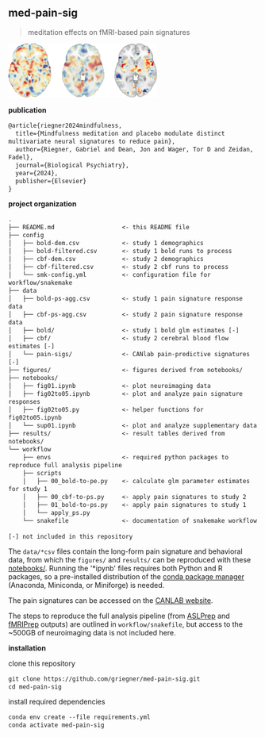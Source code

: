 ## med-pain-sig
> meditation effects on fMRI-based pain signatures

<img src="./figures/fig00-pain-sigs.png" width="300"/>

**publication**
```
@article{riegner2024mindfulness,
  title={Mindfulness meditation and placebo modulate distinct multivariate neural signatures to reduce pain},
  author={Riegner, Gabriel and Dean, Jon and Wager, Tor D and Zeidan, Fadel},
  journal={Biological Psychiatry},
  year={2024},
  publisher={Elsevier}
}
```

**project organization**
```
.
├── README.md                   <- this README file
├── config
│   ├── bold-dem.csv            <- study 1 demographics
│   ├── bold-filtered.csv       <- study 1 bold runs to process
│   ├── cbf-dem.csv             <- study 2 demographics
│   ├── cbf-filtered.csv        <- study 2 cbf runs to process
│   └── smk-config.yml          <- configuration file for workflow/snakemake
├── data
│   ├── bold-ps-agg.csv         <- study 1 pain signature response data
│   ├── cbf-ps-agg.csv          <- study 2 pain signature response data
│   ├── bold/                   <- study 1 bold glm estimates [-]
│   ├── cbf/                    <- study 2 cerebral blood flow estimates [-]
│   └── pain-sigs/              <- CANlab pain-predictive signatures [-]
├── figures/                    <- figures derived from notebooks/
├── notebooks/
│   ├── fig01.ipynb             <- plot neuroimaging data
│   ├── fig02to05.ipynb         <- plot and analyze pain signature responses
│   ├── fig02to05.py            <- helper functions for fig02to05.ipynb
│   └── sup01.ipynb             <- plot and analyze supplementary data
├── results/                    <- result tables derived from notebooks/
└── workflow
    ├── envs                    <- required python packages to reproduce full analysis pipeline
    ├── scripts
    │   ├── 00_bold-to-pe.py    <- calculate glm parameter estimates for study 1
    │   ├── 00_cbf-to-ps.py     <- apply pain signatures to study 2
    │   ├── 01_bold-to-ps.py    <- apply pain signatures to study 1
    │   └── apply_ps.py
    └── snakefile               <- documentation of snakemake workflow

[-] not included in this repository
```

The `data/*csv` files contain the long-form pain signature and behavioral data, from which the `figures/` and `results/` can be reproduced with these [notebooks/](notebooks/). Running the '*ipynb' files requires both Python and R packages, so a pre-installed distribution of the [conda package manager](https://conda.io/projects/conda/en/latest/user-guide/install/index.html#) (Anaconda, Miniconda, or Miniforge) is needed.  

The pain signatures can be accessed on the [CANLAB website](https://sites.google.com/dartmouth.edu/canlab-brainpatterns/multivariate-brain-signatures).

The steps to reproduce the full analysis pipeline (from [ASLPrep](https://aslprep.readthedocs.io/en/latest/) and [fMRIPrep](https://fmriprep.org/en/stable/) outputs) are outlined in `workflow/snakefile`, but access to the ~500GB of neuroimaging data is not included here.

**installation**

clone this repository
```
git clone https://github.com/griegner/med-pain-sig.git  
cd med-pain-sig
```

install required dependencies
```
conda env create --file requirements.yml  
conda activate med-pain-sig
```
